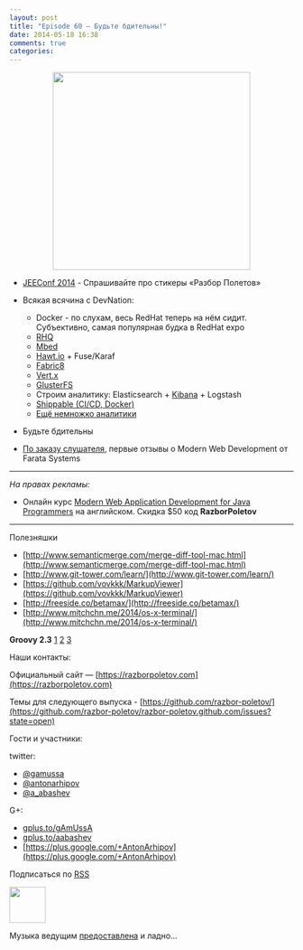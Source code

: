 ```yaml
---
layout: post
title: "Episode 60 — Будьте бдительны!"
date: 2014-05-18 16:38
comments: true
categories: 
---
```


<div class="separator" style="clear: both; text-align: center;">
<a href="https://razborpoletov.com/images/razbor_60_text.jpg" imageanchor="1" style="margin-left: 1em; margin-right: 1em;"><img border="0" height="350" src="https://razborpoletov.com/images/razbor_60_text.jpg" width="350" /></a>
</div>

* [JEEConf 2014](http://jeeconf.com/) - Спрашивайте про стикеры «Разбор Полетов»
* Всякая всячина с DevNation:
	* Docker - по слухам, весь RedHat теперь на нём сидит. Субъективно, самая популярная будка в RedHat expo
	* [RHQ](http://rhq.jboss.org/) 
	* [Mbed](http://mbed.org/)
	* [Hawt.io](http://hawt.io/) + Fuse/Karaf
	* [Fabric8](http://fabric8.io/)
	* [Vert.x](http://vertx.io/)
	* [GlusterFS](http://www.gluster.org/)
	* Строим аналитику: Elasticsearch + [Kibana](https://speakerdeck.com/elasticsearch/using-elasticsearch-logstash-and-kibana-to-create-realtime-dashboards) + Logstash
	* [Shippable (CI/CD, Docker)](https://www.shippable.com/)
	* [Ещё немножко аналитики](https://www.datadoghq.com/)

* Будьте бдительны
* [По заказу слушателя](https://github.com/razbor-poletov/razbor-poletov.github.com/issues/17#issuecomment-35548503), первые отзывы о Modern Web Development от Farata Systems

---

_На правах рекламы:_

* Онлайн курс [Modern Web Application Development for Java Programmers](http://www.eventbrite.com/e/modern-web-application-development-for-java-programmers-starts-07272014-tickets-11465653077) на английском. Скидка $50 код **RazborPoletov**

---

Полезняшки

* [http://www.semanticmerge.com/merge-diff-tool-mac.html](http://www.semanticmerge.com/merge-diff-tool-mac.html)
* [http://www.git-tower.com/learn/](http://www.git-tower.com/learn/)
* [https://github.com/vovkkk/MarkupViewer](https://github.com/vovkkk/MarkupViewer)
* [http://freeside.co/betamax/](http://freeside.co/betamax/)
* [http://www.mitchchn.me/2014/os-x-terminal/](http://www.mitchchn.me/2014/os-x-terminal/)

**Groovy 2.3** [1](http://glaforge.appspot.com/article/groovy-2-3-0-is-out) [2](https://github.com/bura/json-benchmarks) [3](http://groovy.codehaus.org/Groovy+2.3+release+notes)

Наши контакты:

Официальный сайт — [https://razborpoletov.com](https://razborpoletov.com)

Темы для следующего выпуска - [https://github.com/razbor-poletov/](https://github.com/razbor-poletov/razbor-poletov.github.com/issues?state=open)

Гости и участники:

twitter: 

 * [@gamussa](https://twitter.com/#!/gamussa)
 * [@antonarhipov](https://twitter.com/#!/antonarhipov)
 * [@a_abashev](https://twitter.com/#!/a_abashev)
 
G+:

 * [gplus.to/gAmUssA](http://gplus.to/gAmUssA) 
 * [gplus.to/aabashev](http://gplus.to/aabashev) 
 * [https://plus.google.com/+AntonArhipov](https://plus.google.com/+AntonArhipov) 

<!-- player goes here-->

<audio preload="none">
   <source src="http://traffic.libsyn.com/razborpoletov/razbor_60.mp3" type="audio/mp3" />
   Your browser does not support the audio tag.
</audio>

Подписаться по [RSS](http://feeds.feedburner.com/razbor-podcast)

<!-- episode file link goes here-->
<a href="http://traffic.libsyn.com/razborpoletov/razbor_60.mp3" imageanchor="1" style="clear: left; margin-bottom: 1em; margin-left: auto; margin-right: 2em;"><img border="0" height="64" src="http://2.bp.blogspot.com/-qkfh8Q--dks/T0gixAMzuII/AAAAAAAAHD0/O5LbF3vvBNQ/s200/1330127522_mp3.png" width="64" /></a>

Музыка ведущим [предоставлена](http://www.audiobank.fm/single-music/27/111/More-And-Less/) и ладно...
